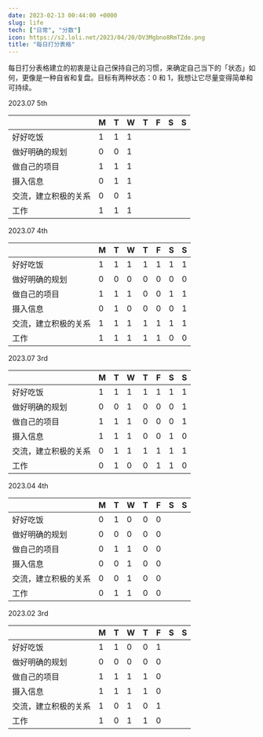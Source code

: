 ```yaml
---
date: 2023-02-13 00:44:00 +0000
slug: life
tech: ["日常", "分数"]
icon: https://s2.loli.net/2023/04/20/DV3Mgbno8RmTZde.png
title: "每日打分表格"
---
```


每日打分表格建立的初衷是让自己保持自己的习惯，来确定自己当下的「状态」如何，更像是一种自省和复盘。目标有两种状态：0 和 1，我想让它尽量变得简单和可持续。

2023.07 5th

|                      | M    | T    | W    | T    | F    | S    | S    |
| -------------------- | ---- | ---- | ---- | ---- | ---- | ---- | ---- |
| 好好吃饭             | 1    | 1    | 1    |      |      |      |      |
| 做好明确的规划       | 0    | 0    | 1    |      |      |      |      |
| 做自己的项目         | 1    | 1    | 1    |      |      |      |      |
| 摄入信息             | 0    | 1    | 1    |      |      |      |      |
| 交流，建立积极的关系 | 0    | 0    | 1    |      |      |      |      |
| 工作                 | 1    | 1    | 1    |      |      |      |      |

2023.07 4th

|                      | M    | T    | W    | T    | F    | S    | S    |
| -------------------- | ---- | ---- | ---- | ---- | ---- | ---- | ---- |
| 好好吃饭             | 1    | 1    | 1    | 1    | 1    | 1    | 1    |
| 做好明确的规划       | 0    | 0    | 0    | 0    | 0    | 0    | 0    |
| 做自己的项目         | 1    | 1    | 1    | 0    | 0    | 1    | 1    |
| 摄入信息             | 0    | 1    | 0    | 0    | 0    | 0    | 1    |
| 交流，建立积极的关系 | 1    | 1    | 1    | 1    | 1    | 1    | 1    |
| 工作                 | 1    | 1    | 1    | 1    | 1    | 0    | 0    |

2023.07 3rd

|                      | M    | T    | W    | T    | F    | S    | S    |
| -------------------- | ---- | ---- | ---- | ---- | ---- | ---- | ---- |
| 好好吃饭             | 1    | 1    | 1    | 1    | 1    | 1    | 1    |
| 做好明确的规划       | 0    | 0    | 1    | 0    | 0    | 0    | 1    |
| 做自己的项目         | 1    | 1    | 1    | 0    | 0    | 0    | 1    |
| 摄入信息             | 1    | 1    | 1    | 0    | 0    | 1    | 0    |
| 交流，建立积极的关系 | 0    | 1    | 1    | 1    | 1    | 1    | 1    |
| 工作                 | 0    | 1    | 0    | 0    | 1    | 1    | 0    |

2023.04 4th

|                      | M    | T    | W    | T    | F    | S    | S    |
| -------------------- | ---- | ---- | ---- | ---- | ---- | ---- | ---- |
| 好好吃饭             | 0    | 1    | 0    | 0    | 0    |      |      |
| 做好明确的规划       | 0    | 0    | 0    | 0    | 0    |      |      |
| 做自己的项目         | 0    | 1    | 1    | 0    | 0    |      |      |
| 摄入信息             | 0    | 0    | 1    | 0    | 0    |      |      |
| 交流，建立积极的关系 | 0    | 0    | 1    | 0    | 0    |      |      |
| 工作                 | 0    | 1    | 1    | 0    | 0    |      |      |

2023.02 3rd

|                      | M    | T    | W    | T    | F    | S    | S    |
| -------------------- | ---- | ---- | ---- | ---- | ---- | ---- | ---- |
| 好好吃饭             | 1    | 1    | 0    | 0    | 1    |      |      |
| 做好明确的规划       | 0    | 0    | 0    | 0    | 0    |      |      |
| 做自己的项目         | 1    | 1    | 1    | 1    | 0    |      |      |
| 摄入信息             | 1    | 1    | 1    | 1    | 0    |      |      |
| 交流，建立积极的关系 | 1    | 0    | 1    | 0    | 1    |      |      |
| 工作                 | 1    | 0    | 1    | 1    | 0    |      |      |


